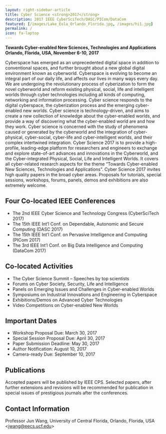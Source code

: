```yaml
---
layout: right-sidebar-article
title: Cyber Science <strong>2017</strong>
description: 2017 IEEE CyberSciTech/DASC/PICom/DataCom
featured: [/images/Lake_Eola_Orlando_Florida.jpg, /images/hi1.jpg]
permalink: /
icon: fa-laptop
---
```


**Towards Cyber-enabled New Sciences, Technologies and Applications** <br/>
**Orlando, Florida, USA, November 6-10, 2017**

Cyberspace has emerged as an unprecedented digital space in addition to conventional spaces, and
further brought about a new global digital environment known as cyberworld. Cyberspace is evolving to
become an integral part of our daily life, and affects our lives in many ways every day. We are
undergoing the revolutionary process of cyberization to form the novel cyberworld and reform existing
physical, social, life and intelligent worlds through cyber technologies including all kinds of computing,
networking and information processing.
Cyber science responds to the digital cyberspace, the cyberization process and the emerging
cyber-enabled new worlds. Cyber science is technology-driven, and aims to create a new collection of
knowledge about the cyber-enabled worlds, and provide a way of discovering what the cyber-enabled
world are and how they work. Cyber science is concerned with the study of phenomena caused or
generated by the cyberworld and the integration of cyber-physical, cyber-social, cyber-life and
cyber-intelligent worlds, and their complex intertwined integration.
Cyber Science 2017 is to provide a high-profile, leading-edge platform for researchers and engineers to
exchange and explore state-of-art advances and innovations in the Cyberworld, and the Cyber-integrated
Physical, Social, Life and Intelligent Worlds. It covers all cyber-related research aspects for the theme
“Towards Cyber-enabled New Sciences, Technologies and Applications”. Cyber Science 2017 invites high
quality papers in the broad cyber areas. Proposals for tutorials, special sessions, workshops, forums,
panels, demos and exhibitions are also extremely welcome.

## Four Co-located IEEE Conferences

- The 2nd IEEE Cyber Science and Technology Congress (CyberSciTech 2017)
- The 15th IEEE Int’l Conf. on Dependable, Autonomic and Secure Computing (DASC 2017)
- The 15th IEEE Int’l Conf. on Pervasive Intelligence and Computing (PICom 2017)
- The 3rd IEEE Int’l Conf. on Big Data Intelligence and Computing (DataCom 2017)

## Co-located Activities

- The Cyber Science Summit – Speeches by top scientists
- Forums on Cyber Society, Security, Life and Intelligence
- Panels on Emerging Issues and Challenges in Cyber-enabled Worlds
- Symposiums on Industrial Innovations and Engineering in Cyberspace
- Exhibitions/Demos on Advanced Cyber Technologies
- Video Competitions on Cyber-enabled New Worlds

## Important Dates

* Workshop Proposal Due: March 30, 2017
* Special Session Proposal Due: April 30, 2017
* Paper Submission Deadline: May 30, 2017
* Author Notification: August 10, 2017
* Camera-ready Due: September 10, 2017

## Publications

Accepted papers will be published by IEEE CPS. Selected papers, after further extensions and revisions
will be recommended for publication in special issues of prestigious journals after the conferences.

## Contact Information

Professor Jun Wang, University of Central Florida, Orlando, Florida, USA <[jwang@eecs.ucf.edu](mailto:jwang@eecs.ucf.edu)>
